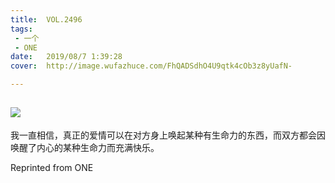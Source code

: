```yaml
---
title:	VOL.2496
tags:
 - 一个
 - ONE
date:	2019/08/7 1:39:28
cover:	http://image.wufazhuce.com/FhQADSdhO4U9qtk4cOb3z8yUafN-

---
```

![](http://image.wufazhuce.com/FhQADSdhO4U9qtk4cOb3z8yUafN-)
---

我一直相信，真正的爱情可以在对方身上唤起某种有生命力的东西，而双方都会因唤醒了内心的某种生命力而充满快乐。
 
Reprinted from ONE
